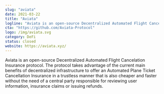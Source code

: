 ```yaml
---
slug: "aviata"
date: 2021-03-22
title: "Aviata"
logline: "Aviata is an open-source Decentralized Automated Flight Cancellation Insurance protocol."
cta: "https://github.com/Aviata-Protocol"
logo: /img/aviata.svg
category: DeFi
status: closed
website: https://aviata.xyz/
---
```

Aviata is an open-source Decentralized Automated Flight Cancelation Insurance protocol. The protocol takes advantage of the current main benefits of decentralized infrastructure to offer an Automated Plane Ticket Cancellation Insurance in a trustless manner that is also cheaper and faster without the need of a central party responsible for reviewing user information, insurance claims or issuing refunds.
